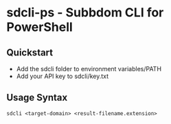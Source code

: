 # sdcli-ps - Subbdom CLI for PowerShell

## Quickstart
- Add the sdcli folder to environment variables/PATH
- Add your API key to sdcli/key.txt

## Usage Syntax
```
sdcli <target-domain> <result-filename.extension>
```

